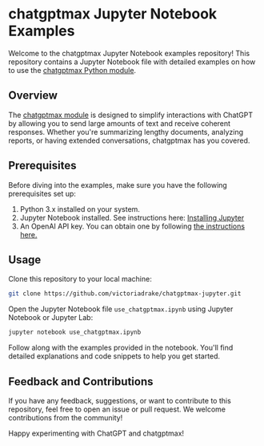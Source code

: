 # chatgptmax Jupyter Notebook Examples

Welcome to the chatgptmax Jupyter Notebook examples repository! This repository contains a Jupyter Notebook file with detailed examples on how to use the [chatgptmax Python module](https://github.com/victoriadrake/chatgptmax).

## Overview

The [chatgptmax module](https://github.com/victoriadrake/chatgptmax) is designed to simplify interactions with ChatGPT by allowing you to send large amounts of text and receive coherent responses. Whether you're summarizing lengthy documents, analyzing reports, or having extended conversations, chatgptmax has you covered.

## Prerequisites

Before diving into the examples, make sure you have the following prerequisites set up:

1. Python 3.x installed on your system.
2. Jupyter Notebook installed. See instructions here: [Installing Jupyter](https://jupyter.org/install)
3. An OpenAI API key. You can obtain one by following [the instructions here.](https://github.com/victoriadrake/chatgptmax/blob/master/docs/set_up_openai_api_key.md)

## Usage

Clone this repository to your local machine:

```bash
git clone https://github.com/victoriadrake/chatgptmax-jupyter.git
```

Open the Jupyter Notebook file `use_chatgptmax.ipynb` using Jupyter Notebook or Jupyter Lab:

```bash
jupyter notebook use_chatgptmax.ipynb
```

Follow along with the examples provided in the notebook. You'll find detailed explanations and code snippets to help you get started.

## Feedback and Contributions

If you have any feedback, suggestions, or want to contribute to this repository, feel free to open an issue or pull request. We welcome contributions from the community!

Happy experimenting with ChatGPT and chatgptmax!
